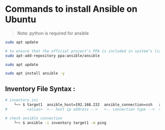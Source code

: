 # Commands to install Ansible on Ubuntu

> Note: python is required for ansible 

```bash
sudo apt update

# to ensure that the official project’s PPA is included in system’s list of apt sources
sudo apt-add-repository ppa:ansible/ansible

sudo apt update

sudo apt install ansible -y
```

## Inventory File Syntax : 

```bash
# inventory.ini
    └─> $ target1  ansible_host=192.168.232  ansible_connection=ssh   ansible_user=harsh  ansible_ssh_pass=temp
#         <alias>  <-- host ip address -->   <-- connection type -->  <--remote user -->  <-- login password -->

# check ansible connection 
    └─> $ ansible -i inventory target1 -m ping 
```
